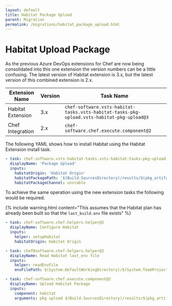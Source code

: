 ```yaml
---
layout: default
title: Habitat Package Upload
parent: Migration
permalink: /migrations/habitat_package_upload.html
---
```


# Habitat Upload Package

As the previous Azure DevOps extensions for Chef are now being consolidated into this one extension the version numbers can be a little confusing. The latest version of Habitat extension is 3.x, but the latest version of this combined extension is 2.x.

| Extension Name | Version | Task Name |
|---|---|---|
| Habitat Extension | 3.x | `chef-software.vsts-habitat-tasks.vsts-habitat-tasks-pkg-upload.vsts-habitat-pkg-upload@3` |
| Chef Integration | 2.x | `chef-software.chef.execute.component@2` | 

The following YAML shows how to install Habitat using the Habitat Extension install task.

```yaml
- task: chef-software.vsts-habitat-tasks.vsts-habitat-tasks-pkg-upload.vsts-habitat-pkg-upload@3
  displayName: 'Package Upload'
  inputs:
    habitatOrigin: 'Habitat Origin'
    habitatPackagePath: '$(Build.SourcesDirectory)/results/$(pkg_artifact)'
    habitatPackageChannel: unstable
```

To achieve the same operation using the new extension tasks the following would be required.

{% include warning.html content="This assumes that the Habitat plan has already been built so that the `last_build.env` file exists" %}

```yaml
- task: chef-software.chef.helpers.helper@2
  displayName: Configure Habitat
  inputs: 
    helper: setupHabitat
    habitatOrigin: Habitat Origin

- task: chef0software.chef.helpers.helper@2
  displayName: Read Habitat last_env file
  inputs:
    helper: readEnvFile
    envFilePath: $(System.DefaultWorkingDirectory)/$(System.TeamProject)-CI/drop/last_build.env

- task: chef-software.chef.execute.component@2
  displayName: Upload Habitat Package
  inputs:
    component: habitat
    arguments: pkg upload $(Build.SourcesDirectory)/results/$(pkg_artifact) --channel unstable
```